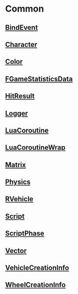 # Common

## [**BindEvent**](https://github.com/ditoland/dev/tree/67590cdbe379383a93a3b3533f1f3e1edf1d51e1/api-reference/common/BindEvent.md)

## [**Character**](https://github.com/ditoland/dev/tree/67590cdbe379383a93a3b3533f1f3e1edf1d51e1/api-reference/common/Character.md)

## [**Color**](https://github.com/ditoland/dev/tree/67590cdbe379383a93a3b3533f1f3e1edf1d51e1/api-reference/common/Color.md)

## [**FGameStatisticsData**](https://github.com/ditoland/dev/tree/67590cdbe379383a93a3b3533f1f3e1edf1d51e1/api-reference/common/FGameStatisticsData.md)

## [**HitResult**](https://github.com/ditoland/dev/tree/67590cdbe379383a93a3b3533f1f3e1edf1d51e1/api-reference/common/HitResult.md)

## [**Logger**](https://github.com/ditoland/dev/tree/67590cdbe379383a93a3b3533f1f3e1edf1d51e1/api-reference/common/Logger.md)

## [**LuaCoroutine**](https://github.com/ditoland/dev/tree/67590cdbe379383a93a3b3533f1f3e1edf1d51e1/api-reference/common/LuaCoroutine.md)

## [**LuaCoroutineWrap**](https://github.com/ditoland/dev/tree/67590cdbe379383a93a3b3533f1f3e1edf1d51e1/api-reference/common/LuaCoroutineWrap.md)

## [**Matrix**](https://github.com/ditoland/dev/tree/67590cdbe379383a93a3b3533f1f3e1edf1d51e1/api-reference/common/Matrix.md)

## [**Physics**](https://github.com/ditoland/dev/tree/67590cdbe379383a93a3b3533f1f3e1edf1d51e1/api-reference/common/Physics.md)

## [**RVehicle**](https://github.com/ditoland/dev/tree/67590cdbe379383a93a3b3533f1f3e1edf1d51e1/api-reference/common/RVehicle.md)

## [**Script**](https://github.com/ditoland/dev/tree/67590cdbe379383a93a3b3533f1f3e1edf1d51e1/api-reference/common/Script.md)

## [**ScriptPhase**](https://github.com/ditoland/dev/tree/67590cdbe379383a93a3b3533f1f3e1edf1d51e1/api-reference/common/ScriptPhase.md)

## [**Vector**](https://github.com/ditoland/dev/tree/67590cdbe379383a93a3b3533f1f3e1edf1d51e1/api-reference/common/Vector.md)

## [**VehicleCreationInfo**](https://github.com/ditoland/dev/tree/67590cdbe379383a93a3b3533f1f3e1edf1d51e1/api-reference/common/VehicleCreationInfo.md)

## [**WheelCreationInfo**](https://github.com/ditoland/dev/tree/67590cdbe379383a93a3b3533f1f3e1edf1d51e1/api-reference/common/WheelCreationInfo.md)

